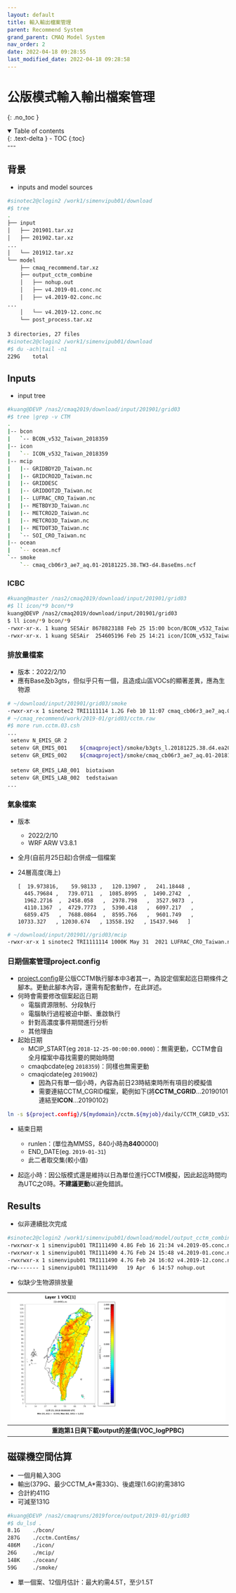 ```yaml
---
layout: default
title: 輸入輸出檔案管理
parent: Recommend System
grand_parent: CMAQ Model System
nav_order: 2
date: 2022-04-18 09:28:55
last_modified_date: 2022-04-18 09:28:58
---
```


# 公版模式輸入輸出檔案管理
{: .no_toc }

<details open markdown="block">
  <summary>
    Table of contents
  </summary>
  {: .text-delta }
- TOC
{:toc}
</details>
---

## 背景
- inputs and model sources

```bash
#sinotec2@clogin2 /work1/simenvipub01/download
#$ tree
.
├── input
│   ├── 201901.tar.xz
│   ├── 201902.tar.xz
...
│   └── 201912.tar.xz
└── model
    ├── cmaq_recommend.tar.xz
    ├── output_cctm_combine
    │   ├── nohup.out
    │   ├── v4.2019-01.conc.nc
    │   ├── v4.2019-02.conc.nc
...
    │   └── v4.2019-12.conc.nc
    └── post_process.tar.xz

3 directories, 27 files
#sinotec2@clogin2 /work1/simenvipub01/download
#$ du -ach|tail -n1
229G    total
```

## Inputs
- input tree

```bash
#kuang@DEVP /nas2/cmaq2019/download/input/201901/grid03
#$ tree |grep -v CTM
.
|-- bcon
|   `-- BCON_v532_Taiwan_2018359
|-- icon
|   `-- ICON_v532_Taiwan_2018359
|-- mcip
|   |-- GRIDBDY2D_Taiwan.nc
|   |-- GRIDCRO2D_Taiwan.nc
|   |-- GRIDDESC
|   |-- GRIDDOT2D_Taiwan.nc
|   |-- LUFRAC_CRO_Taiwan.nc
|   |-- METBDY3D_Taiwan.nc
|   |-- METCRO2D_Taiwan.nc
|   |-- METCRO3D_Taiwan.nc
|   |-- METDOT3D_Taiwan.nc
|   `-- SOI_CRO_Taiwan.nc
|-- ocean
|   `-- ocean.ncf
`-- smoke
    `-- cmaq_cb06r3_ae7_aq.01-20181225.38.TW3-d4.BaseEms.ncf
```
### ICBC
```bash
#kuang@master /nas2/cmaq2019/download/input/201901/grid03
#$ ll icon/*9 bcon/*9
kuang@DEVP /nas2/cmaq2019/download/input/201901/grid03
$ ll icon/*9 bcon/*9
-rwxr-xr-x. 1 kuang SESAir 8678823188 Feb 25 15:00 bcon/BCON_v532_Taiwan_2018359
-rwxr-xr-x. 1 kuang SESAir  254605196 Feb 25 14:21 icon/ICON_v532_Taiwan_2018359
```

### 排放量檔案
- 版本：2022/2/10
- 應有Base及b3gts，但似乎只有一個，且造成山區VOCs的顯著差異，應為生物源

```bash
# ~/download/input/201901/grid03/smoke
-rwxr-xr-x 1 sinotec2 TRI1111114 1.2G Feb 10 11:07 cmaq_cb06r3_ae7_aq.01-20181225.38.TW3-d4.BaseEms.tar.gz
# ~/cmaq_recommend/work/2019-01/grid03/cctm.raw
#$ more run.cctm.03.csh
...
 setenv N_EMIS_GR 2
 setenv GR_EMIS_001    ${cmaqproject}/smoke/b3gts_l.20181225.38.d4.ea2019_d4.ncf
 setenv GR_EMIS_002    ${cmaqproject}/smoke/cmaq_cb06r3_ae7_aq.01-20181225.38.TW3-d4.ContEms.ncf

 setenv GR_EMIS_LAB_001  biotaiwan
 setenv GR_EMIS_LAB_002  tedstaiwan
...
```


### 氣象檔案
- 版本
  - 2022/2/10
  - WRF ARW V3.8.1
- 全月(自前月25日起)合併成一個檔案
- 24層高度(海上)

      [  19.973816,    59.98133 ,   120.13907 ,   241.18448 ,
        445.79684 ,   739.0711  ,  1085.8995  ,  1490.2742  ,
        1962.2716  ,  2458.058   ,  2978.798   ,  3527.9873  ,
        4110.1367  ,  4729.7773  ,  5390.418   ,  6097.217   ,
        6859.475   ,  7688.0864  ,  8595.766   ,  9601.749   ,
      10733.327   , 12030.674   , 13558.192   , 15437.946   ]


```bash
# ~/download/input/201901//grid03/mcip
-rwxr-xr-x 1 sinotec2 TRI1111114 1000K May 31  2021 LUFRAC_CRO_Taiwan.nc
```
### 日期個案管理project.config
- [project.config](https://sinotec2.github.io/Focus-on-Air-Quality/GridModels/TWNEPA_RecommCMAQ/exec/#2-模擬案例與時間projectconfig)是公版CCTM執行腳本中3者其一，為設定個案起迄日期條件之腳本。更動此腳本內容，還需有配套動作，在此詳述。
- 何時會需要修改個案起迄日期
  - 電腦資源限制、分段執行
  - 電腦執行過程被迫中斷、重啟執行
  - 針對高濃度事件期間進行分析
  - 其他理由
- 起始日期
  - MCIP_START(eg `2018-12-25-00:00:00.0000`)：無需更動，CCTM會自全月檔案中尋找需要的開始時間
  - cmaqbcdate(eg `2018359`)：同樣也無需更動
  - cmaqicdate(eg `2019002`)
    - 因為只有單一個小時，內容為前日23時結束時所有項目的模擬值
    - 需要連結CCTM_CGRID檔案，範例如下(將**CCTM_CGRID**...20190101連結至**ICON**...20190102)

```bash
ln -s ${project.config}/${mydomain}/cctm.${myjob}/daily/CCTM_CGRID_v532_intel_Taiwan_20190101.nc ${cmaqproject}/${mydomain}/icon/ICON_v532_Taiwan_2019002
```  
- 結束日期
  - runlen：(單位為MMSS，840小時為**840**0000)
  - END_DATE(eg. `2019-01-31`)
  - 此二者取交集(較小值)

- 起迄小時：因公版模式還是維持以日為單位進行CCTM模擬，因此起迄時間均為UTC之0時。**不建議更動**以避免錯誤。
## Results
- 似非連續批次完成

```bash
#sinotec2@clogin2 /work1/simenvipub01/download/model/output_cctm_combine
-rwxrwxr-x 1 simenvipub01 TRI111490 4.8G Feb 16 21:34 v4.2019-05.conc.nc
-rwxrwxr-x 1 simenvipub01 TRI111490 4.7G Feb 24 15:48 v4.2019-01.conc.nc
-rwxrwxr-x 1 simenvipub01 TRI111490 4.7G Feb 24 16:02 v4.2019-12.conc.nc
-rw------- 1 simenvipub01 TRI111490   19 Apr  6 14:57 nohup.out
```
- 似缺少生物源排放量

| ![Old-New_dVOCs.gif](https://github.com/sinotec2/Focus-on-Air-Quality/raw/main/assets/images/Old-New_dVOCs.gif) |
|:--:|
| <b>重跑第1日與下載output的差值(VOC_logPPBC)</b>|

## 磁碟機空間估算
- 一個月輸入30G
- 輸出(379G、最少CCTM_A*需33G)、後處理(1.6G)約需381G
- 合計約411G
- 可減至131G

```bash
#kuang@DEVP /nas2/cmaqruns/2019force/output/2019-01/grid03
#$ du_lsd .
8.1G    ./bcon/
287G    ./cctm.ContEms/
486M    ./icon/
26G     ./mcip/
148K    ./ocean/
59G     ./smoke/
```
- 單一個案、12個月估計：最大約需4.5T，至少1.5T
